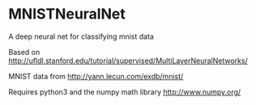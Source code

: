 # MNISTNeuralNet
A deep neural net for classifying mnist data

Based on http://ufldl.stanford.edu/tutorial/supervised/MultiLayerNeuralNetworks/

MNIST data from http://yann.lecun.com/exdb/mnist/

Requires python3 and the numpy math library http://www.numpy.org/
